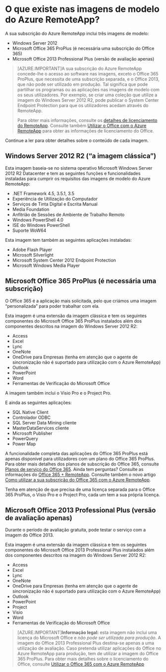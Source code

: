 <properties
    pageTitle="O que existe nas imagens de modelo do Azure RemoteApp? | Microsoft Azure"
    description="Saiba mais sobre as imagens de modelo incluídas no Azure RemoteApp."
    services="remoteapp"
    documentationCenter=""
    authors="lizap"
    manager="mbaldwin" />

<tags
    ms.service="remoteapp"
    ms.workload="compute"
    ms.tgt_pltfrm="na"
    ms.devlang="na"
    ms.topic="get-started-article"
    ms.date="08/02/2016"
    ms.author="elizapo" />

# O que existe nas imagens de modelo do Azure RemoteApp?

A sua subscrição do Azure RemoteApp inclui três imagens de modelo:


- Windows Server 2012
- Microsoft Office 365 ProPlus (é necessária uma subscrição do Office 365)
- Microsoft Office 2013 Professional Plus (versão de avaliação apenas)

> [AZURE.IMPORTANT]A sua subscrição do Azure RemoteApp concede-lhe o acesso ao software nas imagens, exceto o Office 365 ProPlus, que necessita de uma subscrição separada, e o Office 2013, que não pode ser utilizado em produção. Tal significa que pode partilhar os programas ou as aplicações nas imagens de modelo com os seus utilizadores. Por exemplo, se criar uma coleção que utilize a imagem do Windows Server 2012 R2, pode publicar o System Center Endpoint Protection para que os utilizadores acedam através do RemoteApp.
>
> Para obter mais informações, consulte os [detalhes de licenciamento do RemoteApp](remoteapp-licensing.md). Consulte também [Utilizar o Office com o Azure RemoteApp](remoteapp-o365.md) para obter as informações de licenciamento do Office.

Continue a ler para obter detalhes sobre o conteúdo de cada imagem.

## Windows Server 2012 R2 (“a imagem clássica”)
Esta imagem baseia-se no sistema operativo Microsoft Windows Server 2012 R2 Datacenter e tem as seguintes funções e funcionalidades instaladas para cumprir os requisitos das imagens de modelo do Azure RemoteApp:


- .NET Framework 4.5, 3.5.1, 3.5
- Experiência de Utilização do Computador
- Serviços de Tinta Digital e Escrita Manual
- Media Foundation
- Anfitrião de Sessões de Ambiente de Trabalho Remoto
- Windows PowerShell 4.0
- ISE do Windows PowerShell
- Suporte WoW64

Esta imagem tem também as seguintes aplicações instaladas:

- Adobe Flash Player
- Microsoft Silverlight
- Microsoft System Center 2012 Endpoint Protection
- Microsoft Windows Media Player


## Microsoft Office 365 ProPlus (é necessária uma subscrição)
O Office 365 é a aplicação mais solicitada, pelo que criámos uma imagem “personalizada” para poder trabalhar com ela.

Esta imagem é uma extensão da imagem clássica e tem os seguintes componentes do Microsoft Office 365 ProPlus instalados além dos componentes descritos na imagem do Windows Server 2012 R2:


- Access
- Excel
- Lync
- OneNote
- OneDrive para Empresas (tenha em atenção que o agente de sincronização não é suportado para utilização com o Azure RemoteApp)
- Outlook
- PowerPoint
- Word
- Ferramentas de Verificação do Microsoft Office

A imagem também inclui o Visio Pro e o Project Pro.

E ainda as seguintes aplicações:

- SQL Native Client
- Controlador ODBC
- SQL Server Data Mining cliente
- MasterDataServices cliente
- Microsoft Publisher
- PowerQuery
- Power Map


A funcionalidade completa das aplicações do Office 365 ProPlus está apenas disponível para utilizadores com um plano do Office 365 ProPlus. Para obter mais detalhes dos planos de subscrição do Office 365, consulte [Planos de serviço do Office 365](http://technet.microsoft.com/library/office-365-plan-options.aspx). Ainda tem perguntas? Consulte as informações do [Office 365 + RemoteApp](remoteapp-o365.md). Consulte também o novo artigo [Como utilizar a sua subscrição do Office 365 com o Azure RemoteApp](remoteapp-officesubscription.md).

Tenha em atenção de que precisa de uma licença separada para o Office 365 ProPlus, o Visio Pro e o Project Pro, cada um tem a sua própria licença.

## Microsoft Office 2013 Professional Plus (versão de avaliação apenas)
Durante o período de avaliação gratuita, pode testar o serviço com a imagem do Office 2013.

Esta imagem é uma extensão da imagem clássica e tem os seguintes componentes do Microsoft Office 2013 Professional Plus instalados além dos componentes descritos na imagem do Windows Server 2012 R2:


- Access
- Excel
- Lync
- OneNote
- OneDrive para Empresas (tenha em atenção que o agente de sincronização não é suportado para utilização com o Azure RemoteApp)
- Outlook
- PowerPoint
- Project
- Visio
- Word
- Ferramentas de Verificação do Microsoft Office

> [AZURE.IMPORTANT]**Informação legal:** esta imagem não inclui uma licença do Microsoft Office e *não pode ser utilizada para produção*. A imagem do Office 2013 Professional Plus destina-se apenas a uma utilização de avaliação. Caso pretenda utilizar aplicações do Office no Azure RemoteApp para produção, tem de utilizar a imagem do Office 365 ProPlus. Para obter mais detalhes sobre o licenciamento do Office, consulte [Utilizar o Office 365 com o Azure RemoteApp](remoteapp-o365.md)



<!--HONumber=Aug16_HO1-->


